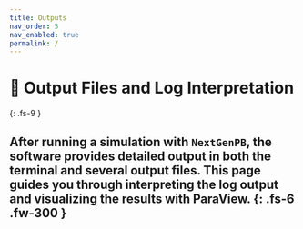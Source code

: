 ```yaml
---
title: Outputs
nav_order: 5
nav_enabled: true
permalink: /
---
```


# 📁 Output Files and Log Interpretation
{: .fs-9 }

After running a simulation with `NextGenPB`, the software provides detailed output in both the terminal and several output files. This page guides you through interpreting the log output and visualizing the results with ParaView.
{: .fs-6 .fw-300 }
---

